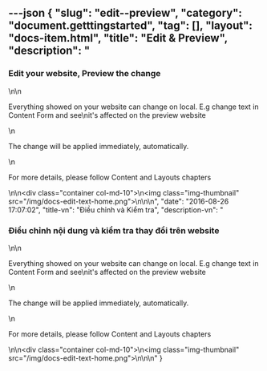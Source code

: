 ---json
{
    "slug": "edit--preview",
    "category": "document.getttingstarted",
    "tag": [],
    "layout": "docs-item.html",
    "title": "Edit & Preview",
    "description": "<h3> Edit your website, Preview the change</h3>\n\n<p>Everything showed on your website can change on local. E.g change text in Content Form and see\nit's affected on the preview website</p>\n<p>The change will be applied immediately, automatically. </p>\n<p> For more details, please follow Content and Layouts chapters </p>\n\n<div class=\"container col-md-10\">\n<img  class=\"img-thumbnail\" src=\"/img/docs-edit-text-home.png\">\n</div>\n\n",
    "date": "2016-08-26 17:07:02",
    "title-vn": "Điều chỉnh và Kiểm tra",
    "description-vn": "<h3> Điều chỉnh nội dung và kiểm tra thay đổi trên website</h3>\n\n<p>Everything showed on your website can change on local. E.g change text in Content Form and see\nit's affected on the preview website</p>\n<p>The change will be applied immediately, automatically. </p>\n<p> For more details, please follow Content and Layouts chapters </p>\n\n<div class=\"container col-md-10\">\n<img  class=\"img-thumbnail\" src=\"/img/docs-edit-text-home.png\">\n</div>\n\n"
}
---
